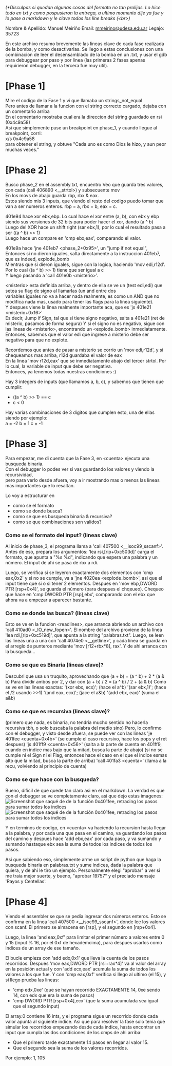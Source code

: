 _(*Disculpas si quedan algunas cosas del formato no tan prolijas. Lo hice todo en txt y como pospusieron la entrega, a ultimo momento dije ya fue y lo pase a markdown y le clave todos los line breaks (\<br>)_

Nombre & Apellido: Manuel Meiriño
Email: mmeirino@udesa.edu.ar
Legajo: 35723

En este archivo resumo brevemente las lineas clave de cada fase realizada de la bomba, y como desactivarlas.
Se llego a estas conclusiones con una combinacion de leer el desensamblado de la bomba en un .txt, y usar el gdb para debuggear por paso y por linea (las primeras 2 fases apenas requirieron debugger, en la tercera fue muy util).

# [Phase 1]
Mire el codigo de la Fase 1 y vi que llamaba un strings_not_equal<br>
Pero antes de llamar a la funcion con el string correcto cargado, dejaba con un comentario arriba <br>
En el comentario mostraba cual era la direccion del string guardado en rsi (0x4c9a58) <br>
Asi que simplemente puse un breakpoint en phase_1, y cuando llegue al breakpoint, corri:<br>
x/s 0x4c9a58<br>
para obtener el string, y obtuve "Cada uno es como Dios le hizo, y aun peor muchas veces."


# [Phase 2]
Busco phase_2 en el assembly.txt, encuentro 
Veo que guarda tres valores, con cada (call 406890 <__strtol>) y subsecuente mov <br>
En los movs de abajo guarda rbp, rbx & eax. <br>Estos siendo mis 3 inputs, que viendo el resto del codigo puedo tomar que van a ser numeros enteros.
rbp = a, rbx = b, eax = c. 

401e94 hace xor ebx,ebp.
Lo cual hace el xor entre (a, b), con ebx y ebp siendo sus versiones de 32 bits para poder hacer el xor, dando (a ^ b)<br>
Luego del XOR hace un shift right (sar ebx,1), por lo cual el resultado pasa a ser ((a ^ b) >> 1)<br>
Luego hace un compare en 'cmp ebx,eax', comparando el valor.

401e9a hace 'jne 401eb7 \<phase_2+0x95>', un "jump if not equal", <br>
Entonces si no dieron iguales, salta directamente a la instruccion 401eb7, que es indeed, explode_bomb <br>
Mientras que si dieron iguales, sigue con la logica, haciendo 'mov edi,r12d'. Por lo cual ((a ^ b) >> 1) tiene que ser igual a c <br>
Y luego pasando a 'call 401e0b \<misterio>'.

\<misterio> esta definida arriba, y dentro de ella se ve un (test edi,edi) que setea su flag de signo al llamarlas (un and entre dos <br>
variables iguales no va a hacer nada realmente, es como un AND que no modifica nada mas, usado para tener las flags para la linea siguiente). <br>
Y despues viene la linea realmente importante aca, que es 'js 401e21 \<misterio+0x16>' <br>
Es decir, Jump if Sign, tal que si tiene signo negativo, salta a 401e21 (ret de misterio, pasamos de forma segura)
Y si el signo no es negativo, sigue con las lineas de \<misterio>, encontrando un \<explode_bomb> inmediatamente.
Entonces, sabemos que el valor edi que ingrese a misterio debe ser negativo para que no explote.

Recordemos que antes de pasar a misterio se corrio un 'mov edi,r12d', y si chequeamos mas arriba, r12d guardaba el valor de eax <br>
En la linea 'mov r12d,eax' que se inmediatamente abajo del tercer strtol. Por lo cual, la variable de input que debe ser negativa. <br>
Entonces, ya tenemos todas nuestras condiciones :)

Hay 3 integers de inputs (que llamamos a, b, c), y sabemos que tienen que cumplir:<br>
- ((a ^ b) >> 1) == c
- c < 0

Hay varias combinaciones de 3 digitos que cumplen esto, una de ellas siendo por ejemplo:<br>
a = -2
b = 1
c = -1


# [Phase 3]
Para empezar, me di cuenta que la Fase 3, en \<cuenta> ejecuta una busqueda binaria. <br>
Con el debugger lo podes ver si vas guardando los valores y viendo la recursividad, <br>
pero para verlo desde afuera, voy a ir mostrando mas o menos las lineas mas importantes que lo resaltan.

Lo voy a estructurar en 
- como se el formato
- como se donde busca?
- como se que es busqueda binaria & recursiva?
- como se que combinaciones son validos?


### Como se el formato del input? (lineas clave)
Al inicio de phase_3, el programa llama a 'call 407500 <__isoc99_sscanf>'. Antes de eso, prepara los argumentos: 'lea rsi,[rip+0xc503d]' carga el formato, que apunta a "%s %d", indicando que espera una palabra y un número. El input de ahi se pasa de rbx a rdi.

Luego, se verifica si se leyeron exactamente dos elementos con 'cmp eax,0x2' y si no se cumple, va a 'jne 4020ea \<explode_bomb>', asi que el input tiene que si o si tener 2 elementos. Despues en 'mov ebp,DWORD PTR [rsp+0x4]', se guarda el número (para despues el chqeueo). Chequeo que hace en 'cmp DWORD PTR [rsp],ebx', comparando con el ebx que ahora va a empezar a aparecer bastante.


### Como se donde las busca? (lineas clave)
Esto se ve en la funcion \<readlines>, que arranca abriendo un archivo con 'call 410ad0 <_IO_new_fopen>'. El nombre del archivo proviene de la línea 'lea rdi,[rip+0xc519d]', que apunta a la string "palabras.txt". Luego, se leen las líneas una a una con 'call 4074e0 <__getline>', y cada línea se guarda en el arreglo de punteros mediante 'mov [r12+rbx*8], rax'. Y de ahi arranca con la busqueda...


### Como se que es Binaria (lineas clave)?
Descubri que usa un truquito, aprovechando que (a + b) = (a ^ b) + 2 * (a & b)
Para dividir ambos por 2, y dar con (a + b) / 2 = (a ^ b) / 2 + (a & b)
Como se ve en las lineas exactas:
'(xor ebx, ecx)'; (hace el a^b)
'(sar ebx,1)'; (hace el /2 usando >>1)
'(and eax, ecx)'; (jace el a&b)
'(add ebx, eax)' (suma el a&b)


### Como se que es recursiva (lineas clave)?
(primero que nada, es binaria, no tendria mucho sentido no hacerla recursiva tbh, o solo buscaba la palabra del medio sino)
Pero, lo confirmo con el debugger, y visto desde afuera, se puede ver con las lineas 
'je 401fee \<cuenta+0x4b>' (se cumple el caso recursivo, hace los pops y el ret despues)
'js 401ff9 \<cuenta+0x56>' (salta a la parte de cuenta en 401ff9, cuando en indice mas bajo que la mitad, busca la parte de abajo)
(si no se cumple ni el Sign ni el Flag, entonces hace el caso en el que el indice esmas alto que la mitad, busca la parte de arriba)
'call 401fa3 \<cuenta>' (llama a la recu, volviendo al principio de cuenta)


### Como se que hace con la busqueda?
Bueno, dificil de que quede tan claro asi en el markdown. La verdad es que con el debugger se ve completamente claro, asi que dejo estas imagenes:
![Screenshot que saqué de de la función 0x401fee, retracing los pasos para sumar todos los indices](gdb3_b2s.png)
![Screenshot que saqué de de la función 0x401fee, retracing los pasos para sumar todos los indices](gdb3_b4s.png)

Y en terminos de codigo, en \<cuenta> va haciendo la recursion hasta llegar a la palabra, y por cada una que pasa en el camino, va guardando los pasos del camino y despues hace 'add ebx,eax' por cada paso, y va sumando y sumando hastaque ebx sea la suma de todos los indices de todos los pasos. 

Asi que sabiendo eso, simplemente arme un script de python que haga la busqueda binaria en palabras.txt y sume indices, dada la palabra que quiera, y de ahi le tiro un ejemplo. Personalmente elegi "aprobar" a ver si me traia mejor suerte, y bueno, "aprobar 19757" y el preciado mensaje 'Rayos y Centellas'. 


# [Phase 4]

Viendo el assembler se que se pedía ingresar dos números enteros. Esto se confirma en la línea 'call 407500 <__isoc99_sscanf>', donde lee los valores con scanf. El primero se almacena en [rsp], y el segundo en [rsp+0x4].

Luego, la linea 'and eax,0xf' para limitar el primer número a valores entre 0 y 15 (input % 16, por el 0xf de hexademcima), para despues usarlos como indices de un array de ese tamaño.

El bucle empieza con 'add edx,0x1' que lleva la cuenta de los pasos recorridos. Despues 'mov eax,DWORD PTR [rsi+rax*4]' va al valor del array en la posición actual y con 'add ecx,eax' acumula la suma de todos los valores a los que fue. Y con 'cmp eax,0xf' verifica si llego al ultimo (el 15), y si llego prueba las lineas:
- 'cmp edx,0xe' (que se hayan recorrido EXACTAMENTE 14, 0xe sendo 14, con edx que era la suma de pasos)
- 'cmp DWORD PTR [rsp+0x4],ecx' (que la suma acumulada sea igual que el segundo input)

El array.0 contiene 16 ints, y el programa sigue un recorrido donde cada valor apunta al siguiente índice. Asi que para resolver la fase solo tenia que simular los recorridos empezando desde cada indice, hasta encontrar un input que cumpla las dos condiciones de los cmps de ahi arriba:
- Que el primero tarde exactamente 14 pasos en llegar al valor 15.
- Que el segundo sea la suma de los valores recorridos.

Por ejemplo: 1, 105